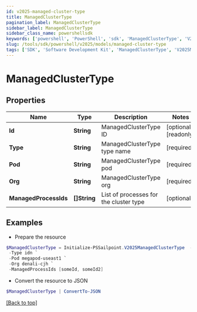 ```yaml
---
id: v2025-managed-cluster-type
title: ManagedClusterType
pagination_label: ManagedClusterType
sidebar_label: ManagedClusterType
sidebar_class_name: powershellsdk
keywords: ['powershell', 'PowerShell', 'sdk', 'ManagedClusterType', 'V2025ManagedClusterType'] 
slug: /tools/sdk/powershell/v2025/models/managed-cluster-type
tags: ['SDK', 'Software Development Kit', 'ManagedClusterType', 'V2025ManagedClusterType']
---
```



# ManagedClusterType

## Properties

Name | Type | Description | Notes
------------ | ------------- | ------------- | -------------
**Id** | **String** | ManagedClusterType ID | [optional] [readonly] 
**Type** | **String** | ManagedClusterType type name | [required]
**Pod** | **String** | ManagedClusterType pod | [required]
**Org** | **String** | ManagedClusterType org | [required]
**ManagedProcessIds** | **[]String** | List of processes for the cluster type | [optional] 

## Examples

- Prepare the resource
```powershell
$ManagedClusterType = Initialize-PSSailpoint.V2025ManagedClusterType  -Id aClusterTypeId `
 -Type idn `
 -Pod megapod-useast1 `
 -Org denali-cjh `
 -ManagedProcessIds [someId, someId2]
```

- Convert the resource to JSON
```powershell
$ManagedClusterType | ConvertTo-JSON
```


[[Back to top]](#) 

